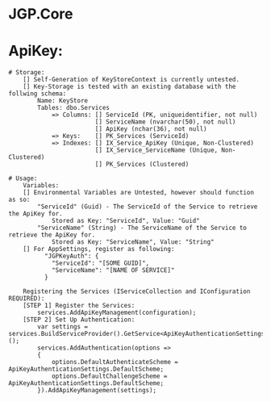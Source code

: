 # JGP.Core

# ApiKey:
	# Storage:
		[] Self-Generation of KeyStoreContext is currently untested.
		[] Key-Storage is tested with an existing database with the follwing schema:
			Name: KeyStore
			Tables: dbo.Services
				=> Columns:	[] ServiceId (PK, uniqueidentifier, not null)
							[] ServiceName (nvarchar(50), not null)
							[] ApiKey (nchar(36), not null)
				=> Keys:	[] PK_Services (ServiceId)
				=> Indexes:	[] IX_Service_ApiKey (Unique, Non-Clustered)
							[] IX_Service_ServiceName (Unique, Non-Clustered)
							[] PK_Services (Clustered)
							
	# Usage:
		Variables:
		[] Environmental Variables are Untested, however should function as so:
			"ServiceId" (Guid) - The ServiceId of the Service to retrieve the ApiKey for.
				Stored as Key: "ServiceId", Value: "Guid"
			"ServiceName" (String) - The ServiceName of the Service to retrieve the ApiKey for.
				Stored as Key: "ServiceName", Value: "String"
		[] For AppSettings, register as following:
			  "JGPKeyAuth": {
				"ServiceId": "[SOME GUID]",
				"ServiceName": "[NAME OF SERVICE]"
			  }
		
		Registering the Services (IServiceCollection and IConfiguration REQUIRED):
		[STEP 1] Register the Services:
			services.AddApiKeyManagement(configuration);
		[STEP 2] Set Up Authentication:
			var settings = services.BuildServiceProvider().GetService<ApiKeyAuthenticationSettings>();
			services.AddAuthentication(options =>
			{
			    options.DefaultAuthenticateScheme = ApiKeyAuthenticationSettings.DefaultScheme;
			    options.DefaultChallengeScheme = ApiKeyAuthenticationSettings.DefaultScheme;
			}).AddApiKeyManagement(settings);